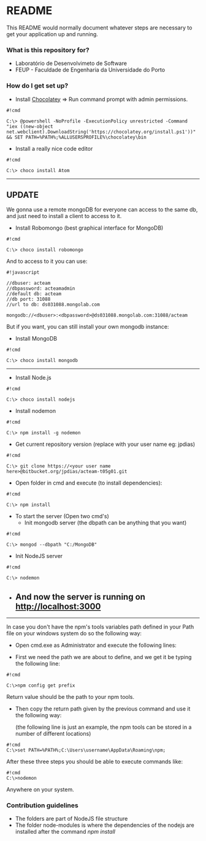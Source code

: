# README #

This README would normally document whatever steps are necessary to get your application up and running.

### What is this repository for? ###

* Laboratório de Desenvolvimeto de Software
* FEUP -  Faculdade de Engenharia da Universidade do Porto

### How do I get set up? ###

* Install [Chocolatey](http://chocolatey.org/) => Run command prompt with admin permissions.
```
#!cmd

C:\> @powershell -NoProfile -ExecutionPolicy unrestricted -Command "iex ((new-object net.webclient).DownloadString('https://chocolatey.org/install.ps1'))" && SET PATH=%PATH%;%ALLUSERSPROFILE%\chocolatey\bin
```
* Install a really nice code editor
```
#!cmd

C:\> choco install Atom

```
---------------------------------------------------------------------------------

## UPDATE ##

We gonna use a remote mongoDB for everyone can access to the same db, and just need to install a client to access to it.

* Install Robomongo (best graphical interface for MongoDB)

```
#!cmd

C:\> choco install robomongo

```
And to access to it you can use:

```
#!javascript

//dbuser: acteam
//dbpassword: acteamadmin
//default db: acteam
//db port: 31088
//url to db: ds031088.mongolab.com

mongodb://<dbuser>:<dbpassword>@ds031088.mongolab.com:31088/acteam

```

But if you want, you can still install your own mongodb instance:

* Install MongoDB  
```
#!cmd

C:\> choco install mongodb 

```

------------------------------------------------------------------------------------------------------


* Install Node.js
```
#!cmd

C:\> choco install nodejs

```

* Install nodemon
```
#!cmd

C:\> npm install -g nodemon

```

* Get current repository version (replace <your user name here> with your user name eg: jpdias)
```
#!cmd

C:\> git clone https://<your user name here>@bitbucket.org/jpdias/acteam-t05g01.git

```
* Open folder in cmd and execute (to install dependencies):
```
#!cmd

C:\> npm install

```
* To start the server (Open two cmd's)
	* Init mongodb server (the dbpath can be anything that you want)
```
#!cmd

C:\> mongod --dbpath "C:/MongoDB"

```

* Init NodeJS server

```
#!cmd

C:\> nodemon

```
 

* ## And now the server is running on [http://localhost:3000](http://localhost:3000) ##

------------------------------------------------------------------------------------------------------

 In case you don't have the npm's tools variables path defined in your Path file on your windows system do so the following way:
 

* Open cmd.exe as Administrator and execute the following lines:

* First we need the path we are about to define, and we get it be typing the following line:

```
#!cmd

C:\>npm config get prefix

```

Return value should be the path to your npm tools.

 
 * Then copy the return path given by the previous command and use it the following way:

    (the following line is just an example, the npm tools can be stored in a number of different locations)

```
#!cmd
C:\>set PATH=%PATH%;C:\Users\username\AppData\Roaming\npm;

```

After these three steps you should be able to execute commands like:

```
#!cmd
C:\>nodemon

```

Anywhere on your system.


### Contribution guidelines ###
* The folders are part of NodeJS file structure
* The folder node-modules is where the dependencies of the nodejs are installed after the command *npm install*